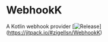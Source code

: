 # WebhookK
A Kotlin webhook provider
[![Release](https://jitpack.io/v/zigellsn/WebhookK.svg)]
(https://jitpack.io/#zigellsn/WebhookK)
